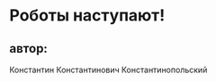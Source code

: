 <!-- .slide:    data-background-color="#fff" -->
<!-- .slide:    data-background-image="css/theme/img/background_title.svg" -->
<!-- .slide:    data-background-position="right bottom" -->
<!-- .slide:    data-background-size="auto" -->
<!-- .slide:    class="center noveo-title" -->

# Роботы наступают!

<div class="title-separator"></div>

## автор:

Константин Константинович Константинопольский